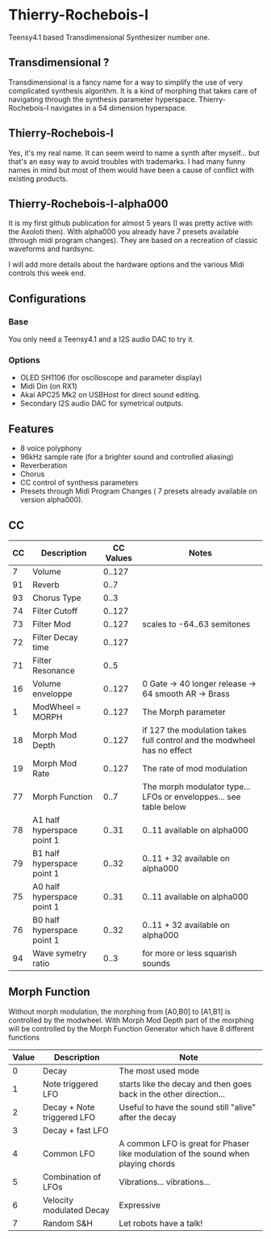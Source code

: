 # Thierry-Rochebois-I
Teensy4.1 based Transdimensional Synthesizer number one.

## Transdimensional ?
Transdimensional is a fancy name for a way to simplify the use of very complicated synthesis algorithm.
It is a kind of morphing that takes care of navigating through the synthesis parameter hyperspace.
Thierry-Rochebois-I navigates in a 54 dimension hyperspace.

## Thierry-Rochebois-I
Yes, it's my real name. It can seem weird to name a synth after myself... but that's an easy way to avoid
troubles with trademarks. I had many funny names in mind but most of them would have been a cause of conflict
with existing products.

## Thierry-Rochebois-I-alpha000
It is my first github publication for almost 5 years (I was pretty active with the Axoloti then).
With alpha000 you already have 7 presets available (through midi program changes). 
They are based on a recreation of classic waveforms and hardsync.

I will add more details about the hardware options and the various Midi controls this week end.

## Configurations
### Base
You only need a Teensy4.1 and a I2S audio DAC to try it.
### Options
- OLED SH1106 (for oscilloscope and parameter display) 
- Midi Din (on RX1)
- Akai APC25 Mk2 on USBHost for direct sound editing.
- Secondary I2S audio DAC for symetrical outputs.

## Features

- 8 voice polyphony
- 96kHz sample rate (for a brighter sound and controlled aliasing)
- Reverberation
- Chorus
- CC control of synthesis parameters
- Presets through Midi Program Changes ( 7 presets already available on version alpha000).

## CC

| CC |    Description   | CC Values | Notes                    |
|----|------------------|-----------|--------------------------|
|   7|Volume            |  0..127   |                          |
|  91|Reverb            |  0..7     |                          |
|  93|Chorus Type       |  0..3     |                          |
|  74|Filter Cutoff     |  0..127   |                          |
|  73|Filter Mod        |  0..127   | scales to -64..63 semitones |
|  72|Filter Decay time |  0..127   |                          |
|  71|Filter Resonance  |  0..5     |                          |
|  16|Volume enveloppe  |  0..127   | 0 Gate -> 40 longer release -> 64 smooth AR -> Brass |
|   1|ModWheel = MORPH  |  0..127   | The Morph parameter      |
|  18|Morph Mod Depth   |  0..127   | if 127 the modulation takes full control and the modwheel has no effect|
|  19|Morph Mod Rate    |  0..127   | The rate of mod modulation |
|  77|Morph Function    |  0..7     | The morph modulator type... LFOs or enveloppes... see table below |
|  78|A1 half hyperspace point 1 |  0..31    | 0..11 available on alpha000 |
|  79|B1 half hyperspace point 1 |  0..32    | 0..11 + 32 available on alpha000 |
|  75|A0 half hyperspace point 1 |  0..31    | 0..11 available on alpha000 |
|  76|B0 half hyperspace point 1 |  0..32    | 0..11 + 32 available on alpha000 |
|  94|Wave symetry ratio | 0..3 | for more or less squarish sounds |

## Morph Function
Without morph modulation, the morphing from [A0,B0] to [A1,B1] is controlled by the modwheel.
With Morph Mod Depth part of the morphing will be controlled by the Morph Function Generator which have 8 different functions

|Value|Description|Note|
|-----|-----------|----|
|0|Decay|The most used mode|
|1|Note triggered LFO|starts like the decay and then goes back in the other direction...|
|2|Decay + Note triggered LFO |Useful to have the sound still "alive" after the decay|
|3|Decay + fast LFO ||
|4|Common LFO | A common LFO is great for Phaser like modulation of the sound when playing chords|
|5|Combination of LFOs| Vibrations... vibrations...|
|6|Velocity modulated Decay|Expressive|
|7|Random S&H|Let robots have a talk!|



